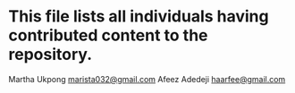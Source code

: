# This file lists all individuals having contributed content to the repository.

Martha Ukpong <marista032@gmail.com>
Afeez Adedeji <haarfee@gmail.com>
